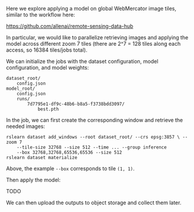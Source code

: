 Here we explore applying a model on global WebMercator image tiles, similar to
the workflow here:

https://github.com/allenai/remote-sensing-data-hub

In particular, we would like to parallelize retrieving images and applying the
model across different zoom 7 tiles (there are 2^7 = 128 tiles along each
access, so 16384 tiles/jobs total).

We can initialize the jobs with the dataset configuration, model configuration,
and model weights:

```
dataset_root/
    config.json
model_root/
    config.json
    runs/
        7d7795e1-df9c-48b6-b8a5-f3738bdd3097/
            best.pth
```

In the job, we can first create the corresponding window and retrieve the
needed images:

```
rslearn dataset add_windows --root dataset_root/ --crs epsg:3857 \ --zoom 7
    --tile-size 32768 --size 512 --time ... --group inference
    --box 32768,32768,65536,65536 --size 512
rslearn dataset materialize
```

Above, the example `--box` corresponds to tile `(1, 1)`.

Then apply the model:

TODO

We can then upload the outputs to object storage and collect them later.
